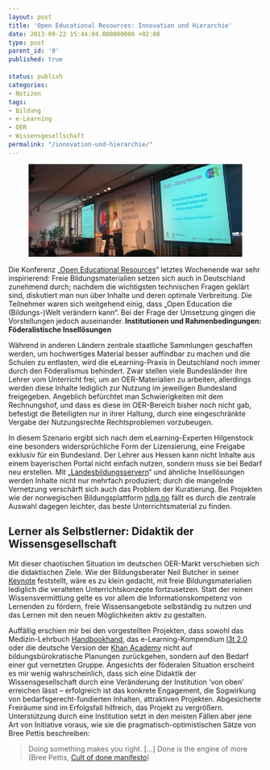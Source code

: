 ```yaml
---
layout: post
title: 'Open Educational Resources: Innovation und Hierarchie'
date: 2013-09-22 15:44:04.000000000 +02:00
type: post
parent_id: '0'
published: true

status: publish
categories:
- Notizen
tags:
- Bildung
- e-Learning
- OER
- Wissensgesellschaft
permalink: "/innovation-und-hierarchie/"
---
```

<figure>
	<img src="/assets/img/2013_OER-konf.jpg" />
</figure>

<p>
				Die Konferenz „<a href="http://www.wikimedia.de/wiki/OERde13">Open Educational Resources</a>“ letztes Wochenende war sehr inspirierend: Freie Bildungsmaterialien setzen sich auch in Deutschland zunehmend durch; nachdem die wichtigsten technischen Fragen geklärt sind, diskutiert man nun über Inhalte und deren optimale Verbreitung. Die Teilnehmer waren sich weitgehend einig, dass „Open Education die (Bildungs-)Welt verändern kann“. Bei der Frage der Umsetzung gingen die Vorstellungen jedoch auseinander.<!-- more --><strong> Institutionen und Rahmenbedingungen: Föderalistische Insellösungen</strong></p>
<p>Während in anderen Ländern zentrale staatliche Sammlungen geschaffen werden, um hochwertiges Material besser auffindbar zu machen und die Schulen zu entlasten, wird die eLearning-Praxis in Deutschland noch immer durch den Föderalismus behindert. Zwar stellen viele Bundesländer ihre Lehrer vom Unterricht frei, um an OER-Materialien zu arbeiten, allerdings werden diese Inhalte lediglich zur Nutzung im jeweiligen Bundesland freigegeben. Angeblich befürchtet man Schwierigkeiten mit dem Rechnungshof, und dass es diese im OER-Bereich bisher noch nicht gab, befestigt die Beteiligten nur in ihrer Haltung, durch eine eingeschränkte Vergabe der Nutzungsrechte Rechtsproblemen vorzubeugen.</p>
<p>In diesem Szenario ergibt sich nach dem eLearning-Experten Hilgenstock eine besonders widersprüchliche Form der Lizensierung, eine Freigabe exklusiv für ein Bundesland. Der Lehrer aus Hessen kann nicht Inhalte aus einem bayerischen Portal nicht einfach nutzen, sondern muss sie bei Bedarf neu erstellen. Mit „<a href="http://www.bildungsserver.de/Landesbildungsserver-450.html">Landesbildungsservern</a>“ und ähnliche Insellösungen werden Inhalte nicht nur mehrfach produziert; durch die mangelnde Vernetzung verschärft sich auch das Problem der Kuratierung. Bei Projekten wie der norwegischen Bildungsplattform <a href="http://ndla.no/en?fag=">ndla.no</a> fällt es durch die zentrale Auswahl dagegen leichter, das beste Unterrichtsmaterial zu finden.</p>
<h2>Lerner als Selbstlerner: Didaktik der Wissensgesellschaft</h2>
<p>Mit dieser chaotischen Situation im deutschen OER-Markt verschieben sich die didaktischen Ziele. Wie der Bildungsberater Neil Butcher in seiner <a href="http://werkstatt.bpb.de/2013/09/they-must-learn-how-to-learn/">Keynote</a> feststellt, wäre es zu klein gedacht, mit freie Bildungsmaterialien lediglich die veralteten Unterrichtskonzepte fortzusetzen. Statt der reinen Wissensvermittlung gelte es vor allem die Informationskompetenz von Lernenden zu fördern, freie Wissensangebote selbständig zu nutzen und das Lernen mit den neuen Möglichkeiten aktiv zu gestalten.</p>
<p>Auffällig erschien mir bei den vorgestellten Projekten, dass sowohl das Medizin-Lehrbuch <a href="http://www.gms-books.de/book/living-textbook-hand-surgery/overview">Handbookhand</a>, das e-Learning-Kompendium <a href="http://l3t.eu/homepage/das-projekt/l3t-20">l3t 2.0</a> oder die deutsche Version der <a href="http://de.khanacademy.org/">Khan Academy</a> nicht auf bildungsbürokratische Planungen zurückgehen, sondern auf den Bedarf einer gut vernetzten Gruppe. Angesichts der föderalen Situation erscheint es mir wenig wahrscheinlich, dass sich eine Didaktik der Wissensgesellschaft durch eine Veränderung der Institution ‘von oben’ erreichen lässt – erfolgreich ist das konkrete Engagement, die Sogwirkung von bedarfsgerecht-fundierten Inhalten, attraktiven Projekten. Abgesicherte Freiräume sind im Erfolgsfall hilfreich, das Projekt zu vergrößern. Unterstützung durch eine Institution setzt in den meisten Fällen aber jene Art von Initiative voraus, wie sie die pragmatisch-optimistischen Sätze von Bree Pettis beschreiben:</p>
<blockquote><p>Doing something makes you right. [...] Done is the engine of more<br />
(Bree Pettis, <a href="http://www.brepettis.com/blog/2009/3/3/the-cult-of-done-manifesto.html">Cult of done manifesto</a>)</p></blockquote>
